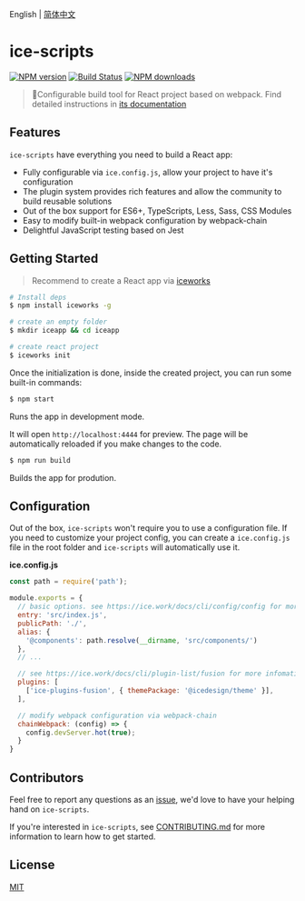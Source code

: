 English | [简体中文](./README_zh-CN.md)

# ice-scripts


[![NPM version](https://img.shields.io/npm/v/ice-scripts.svg?style=flat)](https://npmjs.org/package/ice-scripts)
[![Build Status](https://img.shields.io/travis/ice-lab/ice-scripts.svg?style=flat)](https://travis-ci.org/ice-lab/ice-scripts)
[![NPM downloads](https://img.shields.io/npm/dm/ice-scripts.svg?style=flat)](https://npmjs.org/package/ice-scripts)

> 🐒Configurable build tool for React project based on webpack. Find detailed instructions in [its documentation](https://ice.work/docs/cli/about)

## Features

`ice-scripts` have everything you need to build a React app:

* Fully configurable via `ice.config.js`, allow your project to have it's configuration
* The plugin system provides rich features and allow the community to build reusable solutions
* Out of the box support for ES6+, TypeScripts, Less, Sass, CSS Modules
* Easy to modify built-in webpack configuration by webpack-chain
* Delightful JavaScript testing based on Jest

## Getting Started

> Recommend to create a React app via [iceworks](https://ice.work/iceworks)

```bash
# Install deps
$ npm install iceworks -g

# create an empty folder
$ mkdir iceapp && cd iceapp

# create react project
$ iceworks init
```

Once the initialization is done, inside the created project, you can run some built-in commands:

```bash
$ npm start
```

Runs the app in development mode.

It will open `http://localhost:4444` for preview. The page will be automatically reloaded if you make changes to the code.

```bash
$ npm run build
```
Builds the app for prodution.

## Configuration

Out of the box, `ice-scripts` won't require you to use a configuration file. If you need to customize your project config, you can create a `ice.config.js` file in the root folder and `ice-scripts` will automatically use it.

**ice.config.js**

```js
const path = require('path');

module.exports = {
  // basic options. see https://ice.work/docs/cli/config/config for more infomation
  entry: 'src/index.js',
  publicPath: './',
  alias: {
    '@components': path.resolve(__dirname, 'src/components/')
  },
  // ...

  // see https://ice.work/docs/cli/plugin-list/fusion for more infomation
  plugins: [
    ['ice-plugins-fusion', { themePackage: '@icedesign/theme' }],
  ],

  // modify webpack configuration via webpack-chain
  chainWebpack: (config) => {
    config.devServer.hot(true);
  }
}
```

## Contributors

Feel free to report any questions as an [issue](https://github.com/alibaba/ice/issues/new), we'd love to have your helping hand on `ice-scripts`.

If you're interested in `ice-scripts`, see [CONTRIBUTING.md](https://github.com/alibaba/ice/blob/master/.github/CONTRIBUTING.md) for more information to learn how to get started.

## License

[MIT](LICENSE)